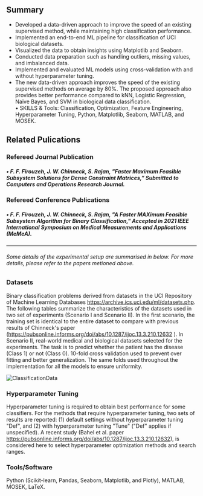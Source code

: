 ## Summary
-	Developed a data-driven approach to improve the speed of an existing supervised method, while maintaining high classification performance.
-	Implemented an end-to-end ML pipeline for classification of UCI biological datasets.
-	Visualized the data to obtain insights using Matplotlib and Seaborn.
-	Conducted data preparation such as handling outliers, missing values, and imbalanced data.
-	Implemented and evaluated ML models using cross-validation with and without hyperparameter tuning.
-	The new data-driven approach improves the speed of the existing supervised methods on average by 80%. The proposed approach also provides better performance compared to kNN, Logistic Regression, Naïve Bayes, and SVM in biological data classification.  
•	SKILLS & Tools: Classification, Optimization, Feature Engineering, Hyperparameter Tuning, Python, Matplotlib, Seaborn, MATLAB, and MOSEK. 


## Related Pulications
### Refereed Journal Publication

##### •	F. F. Firouzeh, J. W. Chinneck, S. Rajan, "Faster Maximum Feasible Subsystem Solutions for Dense Constraint Matrices,” Submitted to Computers and Operations Research Journal.

### Refereed Conference Publications

##### •	F. F. Firouzeh, J. W. Chinneck, S. Rajan, "A Faster MAXimum Feasible Subsystem Algorithm for Binary Classification," Accepted in 2021 IEEE International Symposium on Medical Measurements and Applications (MeMeA).



-----------------------------------------------------------------------------------------------------------------------------------------------------------------------------------
###### Some details of the experimental setup are summarised in below. For more details, please refer to the papers metioned above.

### Datasets
 Binary classification problems derived from datasets in the UCI Repository of Machine Learning Databases https://archive.ics.uci.edu/ml/datasets.php. The following tables summarize the characteristics of the datasets used in two set of experiments (Scenario I and Scenario II). In the first scenario, the training set is identical to the entire dataset to compare with previous results of Chinneck's paper (https://pubsonline.informs.org/doi/abs/10.1287/ijoc.13.3.210.12632 ). In Scenario II, real-world medical and biological datasets selected for the experiments. The task is to predict whether the patient has the disease (Class 1) or not (Class 0). 10-fold cross validation used to prevent over fitting and better generalization. The same folds used throughout the implementation for all the models to ensure uniformity.

![ClassificationData](https://user-images.githubusercontent.com/59096353/114231621-a9c6b880-9948-11eb-9bc4-508e4ba45e78.png)

### Hyperparameter Tuning

Hyperparameter tuning is required to obtain best performance for some classifiers. For the methods that require hyperparameter tuning, two sets of results are reported: (1) default settings without hyperparameter tuning "Def", and (2) with hyperparameter tuning "Tune" ("Def" applies if unspecified). A recent study (Bahel et al. paper https://pubsonline.informs.org/doi/abs/10.1287/ijoc.13.3.210.12632), is considered here to select hyperparameter optimization methods and search ranges.

### Tools/Software
Python (Scikit-learn, Pandas, Seaborn, Matplotlib, and Plotly), MATLAB, MOSEK, LaTeX.
